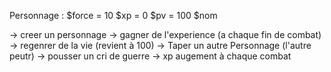 Personnage :
$force = 10
$xp = 0
$pv = 100
$nom

-> creer un personnage
-> gagner de l'experience (a chaque fin de combat)
-> regenrer de la vie (revient à 100)
-> Taper un autre Personnage (l'autre peutr)
-> pousser un cri de guerre
-> xp augement à chaque combat
